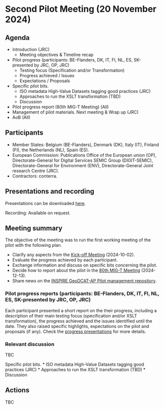 # Second Pilot Meeting (20 November 2024)

## Agenda

*	Introduction (JRC)
    * Meeting objectives & Timeline recap
*	Pilot progress (participants: BE-Flanders, DK, IT, FI, NL, ES, SK-presented by JRC, OP, JRC)
    *	Testing focus (Specification and/or Transformation)
    * Progress achieved / Issues
    * Expectations / Proposals
*	Specific pilot bits.
    * ISO metadata High-Value Datasets tagging good practices (JRC)
    * Approaches to run the XSLT transformation (TBD)
    * Discussion
* Pilot progress report (80th MIG-T Meeting) (All)
* Management of pilot materials. Next meeting & Wrap up (JRC)
* AoB (All)

## Participants

* Member States: Belgium (BE-Flanders), Denmark (DK), Italy (IT), Finland (FI), the Netherlands (NL), Spain (ES).
* European Commission: Publications Office of the European union (OP), Directorate-General for Digital Services SEMIC Group (DIGIT-SEMIC), Directorate-General for Environment (ENV), Directorate-General Joint research Centre (JRC).
* Contractors: conterra.

## Presentations and recording

Presentations can be downloaded [here](https://github.com/INSPIRE-MIF/GeoDCAT-AP-pilot/tree/main/meetings/2024-11-20/presentations).

Recording: Available on request. 

## Meeting summary

The objective of the meeting was to run the first working meeting of the pilot with the following plan.
* Clarify any aspects from the [Kick-off Meeting](https://github.com/INSPIRE-MIF/GeoDCAT-AP-pilot/tree/main/meetings/2024-10-02) (2024-10-02).
* Evaluate the progress achieved by each participant.
* Exchange information and discuss on specific bits concerning the pilot.
* Decide how to report about the pilot in the [80th MIG-T Meeting](https://wikis.ec.europa.eu/display/InspireMIG/80th+MIG-T+meeting+2024-12-13) (2024-12-13).
* Share news on the [INSPIRE GeoDCAT-AP Pilot management repository](https://github.com/INSPIRE-MIF/GeoDCAT-AP-pilot/).

### Pilot progress reports (participants: BE-Flanders, DK, IT, FI, NL, ES, SK-presented by JRC, OP, JRC)
Each participant presented a short report on the their progress, including a description of their main testing focus (specification and/or XSLT transformation), the progress achieved and the issues identified until the date. They also raised specific highlights, expectations on the pilot and proposals (if any).
Check the [progress presentations](https://github.com/INSPIRE-MIF/GeoDCAT-AP-pilot/tree/main/meetings/2024-11-20/presentations) for more details.

### Relevant discussion	

TBC 

Specific pilot bits.
    * ISO metadata High-Value Datasets tagging good practices (JRC)
    * Approaches to run the XSLT transformation (TBD)
    * Discussion

## Actions

TBC
